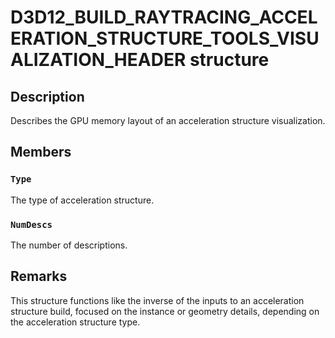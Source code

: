 # D3D12_BUILD_RAYTRACING_ACCELERATION_STRUCTURE_TOOLS_VISUALIZATION_HEADER structure

## Description

Describes the GPU memory layout of an acceleration structure visualization.

## Members

### `Type`

The type of acceleration structure.

### `NumDescs`

The number of descriptions.

## Remarks

This structure functions like the inverse of the inputs to an acceleration structure build, focused on the instance or geometry details, depending on the acceleration structure type.